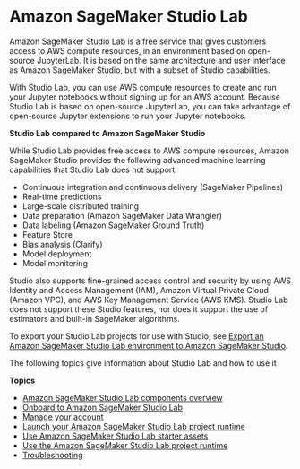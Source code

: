 # Amazon SageMaker Studio Lab<a name="studio-lab"></a>

 Amazon SageMaker Studio Lab is a free service that gives customers access to AWS compute resources, in an environment based on open\-source JupyterLab\. It is based on the same architecture and user interface as Amazon SageMaker Studio, but with a subset of Studio capabilities\.

With Studio Lab, you can use AWS compute resources to create and run your Jupyter notebooks without signing up for an AWS account\. Because Studio Lab is based on open\-source JupyterLab, you can take advantage of open\-source Jupyter extensions to run your Jupyter notebooks\.

 **Studio Lab compared to Amazon SageMaker Studio**

While Studio Lab provides free access to AWS compute resources, Amazon SageMaker Studio provides the following advanced machine learning capabilities that Studio Lab does not support\.
+ Continuous integration and continuous delivery \(SageMaker Pipelines\)
+ Real\-time predictions
+ Large\-scale distributed training
+ Data preparation \(Amazon SageMaker Data Wrangler\)
+ Data labeling \(Amazon SageMaker Ground Truth\)
+ Feature Store
+ Bias analysis \(Clarify\)
+ Model deployment
+ Model monitoring

Studio also supports fine\-grained access control and security by using AWS Identity and Access Management \(IAM\), Amazon Virtual Private Cloud \(Amazon VPC\), and AWS Key Management Service \(AWS KMS\)\. Studio Lab does not support these Studio features, nor does it support the use of estimators and built\-in SageMaker algorithms\.

To export your Studio Lab projects for use with Studio, see [Export an Amazon SageMaker Studio Lab environment to Amazon SageMaker Studio](studio-lab-use-migrate.md)\.

The following topics give information about Studio Lab and how to use it

**Topics**
+ [Amazon SageMaker Studio Lab components overview](studio-lab-overview.md)
+ [Onboard to Amazon SageMaker Studio Lab](studio-lab-onboard.md)
+ [Manage your account](studio-lab-manage-account.md)
+ [Launch your Amazon SageMaker Studio Lab project runtime](studio-lab-manage-runtime.md)
+ [Use Amazon SageMaker Studio Lab starter assets](studio-lab-integrated-resources.md)
+ [Use the Amazon SageMaker Studio Lab project runtime](studio-lab-use.md)
+ [Troubleshooting](studio-lab-troubleshooting.md)